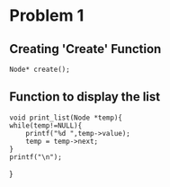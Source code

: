# Problem 1
## Creating 'Create' Function
    Node* create();
## Function to display the list
    void print_list(Node *temp){
    while(temp!=NULL){
        printf("%d ",temp->value);
        temp = temp->next;
    }
    printf("\n");
}



